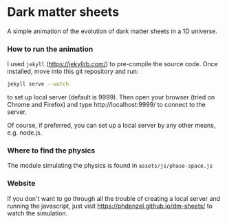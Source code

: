 # Dark matter sheets

A simple animation of the evolution of dark matter sheets in a 1D universe.

### How to run the animation

I used `jekyll` (<https://jekyllrb.com/>) to pre-compile the source code.
Once installed, move into this git repository and run: 

```bash
jekyll serve --watch
```
 to set up local server (default is 9999).
 Then open your browser (tried on Chrome and Firefox) and type http://localhost:9999/ to connect to the server.
 
 Of course, if preferred, you can set up a local server by any other means, e.g. node.js.
 
### Where to find the physics

The module simulating the physics is found in `assets/js/phase-space.js`


### Website

If you don't want to go through all the trouble of creating a local server and running the javascript, just visit <https://phdenzel.github.io/dm-sheets/> to watch the simulation.

